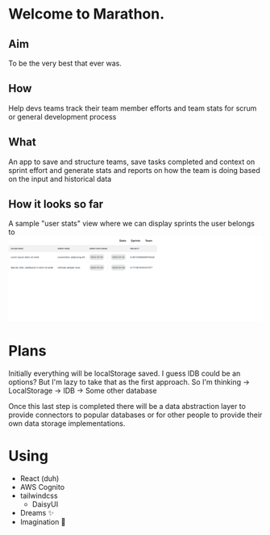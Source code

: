 # Welcome to Marathon.

## Aim
To be the very best that ever was.

## How
Help devs teams track their team member efforts and team stats for scrum or general development process

## What
An app to save and structure teams, save tasks completed and context on sprint effort and generate stats and reports on how the team is doing based on the input and historical data

## How it looks so far
A sample "user stats" view where we can display sprints the user belongs to
![user status sample view](./previews/marathon-user-stats.png)
# Plans
Initially everything will be localStorage saved. I guess IDB could be an options? But I'm lazy to take that as the first approach. So I'm thinking
-> LocalStorage
-> IDB
-> Some other database

Once this last step is completed there will be a data abstraction layer to provide connectors to popular databases or for other people to provide their own data storage implementations.

# Using
- React (duh)
- AWS Cognito
- tailwindcss
  - DaisyUI
- Dreams ✨
- Imagination 🌈